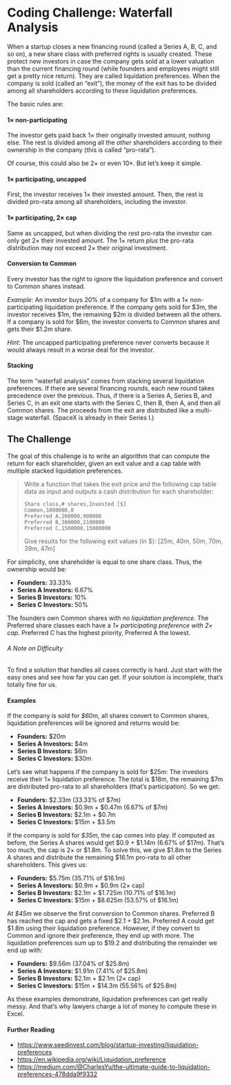 # Coding Challenge: Waterfall Analysis

When a startup closes a new financing round (called a Series A, B, C, and so on), a new share class with preferred rights is usually created. These protect new investors in case the company gets sold at a lower valuation than the current financing round (while founders and employees might still get a pretty nice return). They are called liquidation preferences. When the company is sold (called an “exit”), the money of the exit has to be divided among all shareholders according to these liquidation preferences.

The basic rules are:

#### 1× non-participating

The investor gets paid back 1× their originally invested amount, nothing else. The rest is divided among all the *other* shareholders according to their ownership in the company (this is called “pro-rata”).

Of course, this could also be 2× or even 10×. But let’s keep it simple.


#### 1× participating, uncapped

First, the investor receives 1× their invested amount. Then, the rest is divided pro-rata among all shareholders, including the investor.


#### 1× participating, 2× cap

Same as uncapped, but when dividing the rest pro-rata the investor can only get 2× their invested amount. The 1× return *plus* the pro-rata distribution may not exceed 2× their original investment.


#### Conversion to Common

Every investor has the right to ignore the liquidation preference and convert to Common shares instead.

_Example:_ An investor buys 20% of a company for $1m with a 1× non-participating liquidation preference. If the company gets sold for $3m, the investor receives $1m, the remaining $2m is divided between all the others. If a company is sold for $6m, the investor converts to Common shares and gets their $1.2m share.

_Hint:_ The uncapped participating preference never converts because it would always result in a worse deal for the investor.

#### Stacking

The term “waterfall analysis” comes from stacking several liquidation preferences. If there are several financing rounds, each new round takes precedence over the previous. Thus, if there is a Series A, Series B, and Series C, in an exit one starts with the Series C, then B, then A, and then all Common shares. The proceeds from the exit are distributed like a multi-stage waterfall. (SpaceX is already in their Series I.)


## The Challenge

The goal of this challenge is to write an algorithm that can compute the return for each shareholder, given an exit value and a cap table with multiple stacked liquidation preferences.

> Write a function that takes the exit price and the following cap table data as input and outputs a cash distribution for each shareholder:
> ```
> Share class,# shares,Invested [$]
> Common,1000000,0
> Preferred A,200000,900000
> Preferred B,300000,2100000
> Preferred C,1500000,15000000
> ```
> Give results for the following exit values (in $): [25m, 40m, 50m, 70m, 39m, 47m]

For simplicity, one shareholder is equal to one share class. Thus, the ownership would be:
* **Founders:** 33.33%
* **Series A Investors:** 6.67%
* **Series B Investors:** 10%
* **Series C Investors:** 50%

The founders own Common shares with *no liquidation preference*. The Preferred share classes each have a *1× participating preference with 2× cap*. Preferred C has the highest priority, Preferred A the lowest.

###### A Note on Difficulty
To find a solution that handles all cases correctly is hard. Just start with the easy ones and see how far you can get. If your solution is incomplete, that’s totally fine for us.

#### Examples

If the company is sold for *$60m*, all shares convert to Common shares, liquidation preferences will be ignored and returns would be:
* **Founders:** $20m
* **Series A Investors:** $4m
* **Series B Investors:** $6m
* **Series C Investors:** $30m

Let’s see what happens if the company is sold for $25m: The investors receive their 1× liquidation preference. The total is $18m, the remaining $7m are distributed pro-rata to all shareholders (that’s participation). So we get:
* **Founders:** $2.33m (33.33% of $7m)
* **Series A Investors:** $0.9m + $0.47m (6.67% of $7m)
* **Series B Investors:** $2.1m + $0.7m
* **Series C Investors:** $15m + $3.5m

If the company is sold for *$35m*, the cap comes into play. If computed as before, the Series A shares would get $0.9 + $1.14m (6.67% of $17m). That’s too much, the cap is 2× or $1.8m. To solve this, we give $1.8m to the Series A shares and distribute the remaining $16.1m pro-rata to all other shareholders. This gives us:
* **Founders:** $5.75m (35.71% of $16.1m)
* **Series A Investors:** $0.9m + $0.9m (2× cap)
* **Series B Investors:** $2.1m + $1.725m (10.71% of $16.1m)
* **Series C Investors:** $15m + $8.625m (53.57% of $16.1m)

At *$45m* we observe the first conversion to Common shares. Preferred B has reached the cap and gets a fixed $2.1 + $2.1m. Preferred A could get $1.8m using their liquidation preference. However, if they convert to Common and ignore their preference, they end up with more. The liquidation preferences sum up to $19.2 and distributing the remainder we end up with:
* **Founders:** $9.56m (37.04% of $25.8m)
* **Series A Investors:** $1.91m (7.41% of $25.8m)
* **Series B Investors:** $2.1m + $2.1m (2× cap)
* **Series C Investors:** $15m + $14.3m (55.56% of $25.8m)

As these examples demonstrate, liquidation preferences can get really messy. And that’s why lawyers charge a lot of money to compute these in Excel.

#### Further Reading
* https://www.seedinvest.com/blog/startup-investing/liquidation-preferences
* https://en.wikipedia.org/wiki/Liquidation_preference
* https://medium.com/@CharlesYu/the-ultimate-guide-to-liquidation-preferences-478dda9f9332
